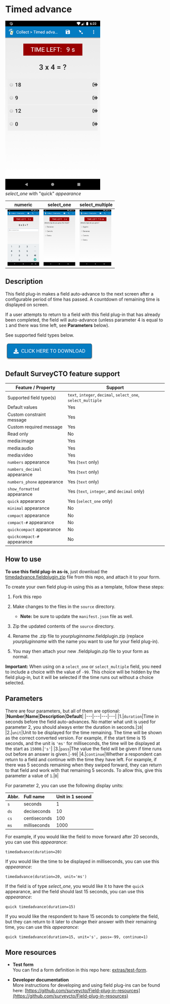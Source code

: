 # Timed advance

![Quick appearance](extras/preview-images/quick.png)  
*select_one* with "quick" *appearance*

| numeric | select_one | select_multiple |
| --- | --- | --- |
| <img src="extras/preview-images/numeric.png" alt="numeric" title="numeric" width="100px"/> | <img src="extras/preview-images/select_one.png" alt="select_one" title="select_one" width="100px"/> | <img src="extras/preview-images/select_multiple.png" alt="select_multiple" title="select_multiple" width="100px"/> |

## Description

This field plug-in makes a field auto-advance to the next screen after a configurable period of time has passed. A countdown of remaining time is displayed on screen.

If a user attempts to return to a field with this field plug-in that has already been completed, the field will auto-advance (unless parameter 4 is equal to `1` and there was time left, see **Parameters** below).

See supported field types below.

[![Download now](extras/download-button.png)](https://github.com/surveycto/launch-sms/raw/master/timedadvance.fieldplugin.zip)

## Default SurveyCTO feature support

| Feature / Property | Support |
| --- | --- |
| Supported field type(s) | `text`, `integer`, `decimal`, `select_one`, `select_multiple`|
| Default values | Yes |
| Custom constraint message | Yes |
| Custom required message | Yes |
| Read only | No |
| media:image | Yes |
| media:audio | Yes |
| media:video | Yes |
| `numbers` appearance | Yes (`text` only) |
| `numbers_decimal` appearance | Yes (`text` only) |
| `numbers_phone` appearance | Yes (`text` only) |
| `show_formatted` appearance | Yes (`text`, `integer`, and `decimal` only) |
| `quick` appearance | Yes (`select_one` only) |
| `minimal` appearance | No |
| `compact` appearance | No |
| `compact-#` appearance | No |
| `quickcompact` appearance | No |
| `quickcompact-#` appearance | No |

## How to use

**To use this field plug-in as-is**, just download the [timedadvance.fieldplugin.zip](timedadvance.fieldplugin.zip) file from this repo, and attach it to your form.

To create your own field plug-in using this as a template, follow these steps:

1. Fork this repo
1. Make changes to the files in the `source` directory.

    * **Note:** be sure to update the `manifest.json` file as well.

1. Zip the updated contents of the `source` directory.
1. Rename the .zip file to *yourpluginname*.fieldplugin.zip (replace *yourpluginname* with the name you want to use for your field plug-in).
1. You may then attach your new .fieldplugin.zip file to your form as normal.

**Important:** When using on a `select_one` or `select_multiple` field, you need to include a choice with the value of `-99`. This choice will be hidden by the field plug-in, but it will be selected if the time runs out without a choice selected.

## Parameters
There are four parameters, but all of them are optional:
|**Number**|**Name**|**Description**|**Default**|
|---|---|---|---|
|1.|`duration`|Time in seconds before the field auto-advances. No matter what unit is used for parameter 2, you should always enter the duration in seconds.|`10`|
|2.|`unit`|Unit to be displayed for the time remaining. The time will be shown as the correct converted version. For example, if the start time is 15 seconds, and the unit is `'ms'` for milliseconds, the time will be displayed at the start as `15000`.|`'s'`|
|3.|`pass`|The value the field will be given if time runs out before an answer is given.|`-99`|
|4.|`continue`|Whether a respondent can return to a field and continue with the time they have left. For example, if there was 5 seconds remaining when they swiped forward, they can return to that field and work with that remaining 5 seconds. To allow this, give this parameter a value of `1`.|`0`|

For parameter 2, you can use the following display units:

|**Abbr.**|**Full name**|**Unit in 1 second**|
|:---|:---|:---|
|`s`|seconds|1
|`ds`|deciseconds|10
|`cs`|centiseconds|100
|`ms`|milliseconds|1000

For example, if you would like the field to move forward after 20 seconds, you can use this *appearance*:

    timedadvance(duration=20)

If you would like the time to be displayed in milliseconds, you can use this *appearance*:

    timedadvance(duration=20, unit='ms')

If the field is of type *select_one*, you would like it to have the `quick` appearance, and the field should last 15 seconds, you can use this *appearance*:

    quick timedadvance(duration=15)

If you would like the respondent to have 15 seconds to complete the field, but they can return to it later to change their answer with their remaining time, you can use this *appearance*:

    quick timedadvance(duration=15, unit='s', pass=-99, continue=1)

## More resources

* **Test form**  
You can find a form definition in this repo here: [extras/test-form](extras/test-form).

* **Developer documentation**  
More instructions for developing and using field plug-ins can be found here: [https://github.com/surveycto/Field-plug-in-resources](https://github.com/surveycto/Field-plug-in-resources)
